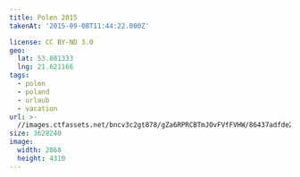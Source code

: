 ```yaml
---
title: Polen 2015
takenAt: '2015-09-08T11:44:22.000Z'

license: CC BY-ND 3.0
geo:
  lat: 53.801333
  lng: 21.621166
tags:
  - polen
  - poland
  - urlaub
  - vacation
url: >-
  //images.ctfassets.net/bncv3c2gt878/gZa6RPRCBTmJOvFVfFVHW/86437adfde2c6ab5990d87a13b901220/polen-2015_25324858394_o
size: 3628240
image:
  width: 2868
  height: 4310
---
```

